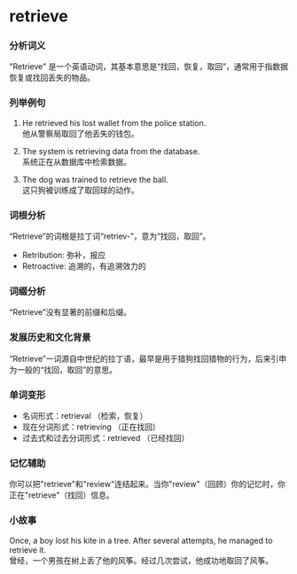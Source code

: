 # retrieve

### 分析词义

  

"Retrieve" 是一个英语动词，其基本意思是“找回，恢复，取回”，通常用于指数据恢复或找回丢失的物品。

  

### 列举例句

  

1.  He retrieved his lost wallet from the police station.  
    他从警察局取回了他丢失的钱包。
    
      
    
2.  The system is retrieving data from the database.  
    系统正在从数据库中检索数据。
    
      
    
3.  The dog was trained to retrieve the ball.  
    这只狗被训练成了取回球的动作。
    
      
    

  

### 词根分析

  

“Retrieve”的词根是拉丁词“retriev-”，意为“找回，取回”。

  

*   Retribution: 弥补，报应
*   Retroactive: 追溯的，有追溯效力的

  

### 词缀分析

  

“Retrieve”没有显著的前缀和后缀。

  

### 发展历史和文化背景

  

“Retrieve”一词源自中世纪的拉丁语，最早是用于猎狗找回猎物的行为，后来引申为一般的“找回，取回”的意思。

  

### 单词变形

  

*   名词形式：retrieval （检索，恢复）
*   现在分词形式：retrieving （正在找回）
*   过去式和过去分词形式：retrieved （已经找回）

  

### 记忆辅助

  

你可以把"retrieve"和"review"连结起来。当你"review"（回顾）你的记忆时，你正在"retrieve"（找回）信息。

  

### 小故事

  

Once, a boy lost his kite in a tree. After several attempts, he managed to retrieve it.  
曾经，一个男孩在树上丢了他的风筝。经过几次尝试，他成功地取回了风筝。
